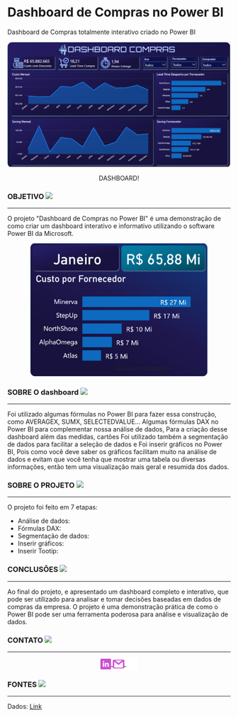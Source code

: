 # Dashboard de Compras no Power BI
Dashboard de Compras totalmente interativo criado no Power BI
 
<p align= "center">
<img src="https://github.com/Andersonpinaj1/Dashboard-de-Compras-no-Power-BI/blob/main/Dashboard.png" min-width="300px" max-width="200px" width="750px" > 
</p>
<p align= "center">
DASHBOARD!
</p>

 

### **OBJETIVO** <img width="15px" src="https://github.com/Andersonpinaj1/O_LOBO_DAS_ACOES/blob/main/money1o.gif" /> 
***
O projeto "Dashboard de Compras no Power BI" é uma demonstração de como criar um dashboard interativo e informativo utilizando o software Power BI da Microsoft.

<p align= "center">
<img src="https://github.com/Andersonpinaj1/Dashboard-de-Compras-no-Power-BI/blob/main/Tootip.png" min-width="500px" max-width="400px" width="400px" >
</p>

 
 ### **SOBRE O dashboard** <img width="15px" src="https://github.com/Andersonpinaj1/O_LOBO_DAS_ACOES/blob/main/money1o.gif" />  
***
Foi utilizado algumas fórmulas no Power BI para fazer essa construção, como AVERAGEX, SUMX, SELECTEDVALUE... Algumas fórmulas DAX no Power BI para complementar nossa análise de dados, Para a criação desse dashboard além das medidas, cartões Foi utilizado também a segmentação de dados para facilitar a seleção de dados e Foi inserir gráficos no Power BI, Pois como você deve saber os gráficos facilitam muito na análise de dados e evitam que você tenha que mostrar uma tabela ou diversas informações, então tem uma visualização mais geral e resumida dos dados.



 ### **SOBRE O PROJETO** <img width="15px" src="https://github.com/Andersonpinaj1/O_LOBO_DAS_ACOES/blob/main/money1o.gif" />  
***
O projeto foi feito em 7 etapas: 

- Análise de dados:
- Fórmulas DAX:
- Segmentação de dados:
- Inserir gráficos:
- Inserir Tootip:  

### **CONCLUSÕES** <img width="15px" src="https://github.com/Andersonpinaj1/O_LOBO_DAS_ACOES/blob/main/money1o.gif" /> 
***

Ao final do projeto, e apresentado um dashboard completo e interativo, que pode ser utilizado para analisar e tomar decisões baseadas em dados de compras da empresa. O projeto é uma demonstração prática de como o Power BI pode ser uma ferramenta poderosa para análise e visualização de dados.

 

### **CONTATO** <img width="30px" src="https://github.com/Andersonpinaj1/O_LOBO_DAS_ACOES/blob/main/money1o.gif" /> 
***


<p align="center"> <a  href="https://www.linkedin.com/in/marivaldotorres/">
 </p>

 <p align="center">
<a  href="https://www.linkedin.com/in/anderson-pina/">
    <img align="center"alt="Junior Torres | Linkedin" target="_blank" width="24px" src="https://github.com/JuniorTorresMTJ/TowerBank/blob/main/img/linkedin.png" />
  </a>

  <a href="mailto:andersonpinajr@gmail.com">
    <img align="center" alt="Junior Torres | Gmail" target="_blank" width="26px" src="https://github.com/JuniorTorresMTJ/TowerBank/blob/main/img/gmail.png" />
  </a>
  <a href="https://github.com/Andersonpinaj1">
    <img align="center" alt="Junior Torres | Github" target="_blank" width="26px" src="https://github.com/JuniorTorresMTJ/Projeto_DeuPositivo/blob/main/image/github.svg" />
  </a>
 </p>


### **FONTES** <img width="30px" src="https://github.com/Andersonpinaj1/O_LOBO_DAS_ACOES/blob/main/money1o.gif" /> 
***

Dados: [Link](https://onedrive.live.com/edit.aspx?resid=A45A75BCE7A8A1E9!389&ithint=file%2cxlsx&ct=1677108126410&wdOrigin=OFFICECOM-WEB.START.EDGEWORTH)
 
